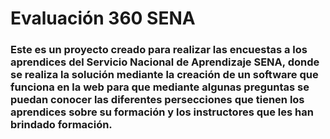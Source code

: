 # Evaluación 360 SENA

### Este es un proyecto creado para realizar las encuestas a los aprendices del Servicio Nacional de Aprendizaje SENA, donde se realiza la solución mediante la creación de un software que funciona en la web para que mediante algunas preguntas se puedan conocer las diferentes persecciones que tienen los aprendices sobre su formación y los instructores que les han brindado formación.
